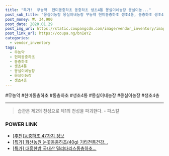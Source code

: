 ```yaml
--- 
title: "특가!  무농약  현미동충하초 동충하초 생초4통 몽실이네농장 몽실이농..." 
post_sub_title: "몽실이농장 몽실이네농장 무농약 현미동충하초 생초4통, 동충하초 생초4총" 
post_money: ₩. 34,900 
post_date: 2020.01.29 
post_img_url: https://static.coupangcdn.com/image/vendor_inventory/images/2017/07/25/18/3/46855db4-f8f6-452e-8364-b81de9fb95b8.jpg 
post_link_url: https://coupa.ng/bnIeY2 
categories: 
  - vendor_inventory 
tags: 
  - 무농약 
  - 현미동충하초 
  - 동충하초 
  - 생초4통 
  - 몽실이네농장 
  - 몽실이농장 
  - 생초4총 
--- 
```

  #무농약 #현미동충하초 #동충하초 #생초4통 #몽실이네농장 #몽실이농장 #생초4총 
<hr> 

> 습관은 제2의 천성으로 제1의 천성을 파괴한다. - 파스칼 


### POWER LINK

* <a href="https://blog.naver.com/fasyy4321/221789147237" target="_blank">[추천]동충하초 47가지 정보</a>
* <a href="https://blog.naver.com/an0733/221791358238" target="_blank">[특가] 화산농원 눈꽃동충하초(40g) 기타전통건강...</a>
* <a href="https://blog.naver.com/santokki14/221790629230" target="_blank">[특가] 대흥한방 국내산 밀리타리스동충하초...</a>
